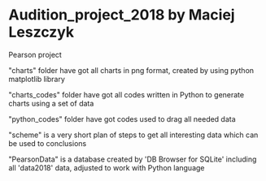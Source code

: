 # Audition_project_2018 by Maciej Leszczyk
Pearson project

"charts" folder have got all charts in png format, created by using python matplotlib library

"charts_codes" folder have got all codes written in Python to generate charts using a set of data

"python_codes" folder have got codes used to drag all needed data

"scheme" is a very short plan of steps to get all interesting data which can be used to conclusions

"PearsonData" is a database created by 'DB Browser for SQLite' including all 'data2018' data, adjusted to work with Python language
